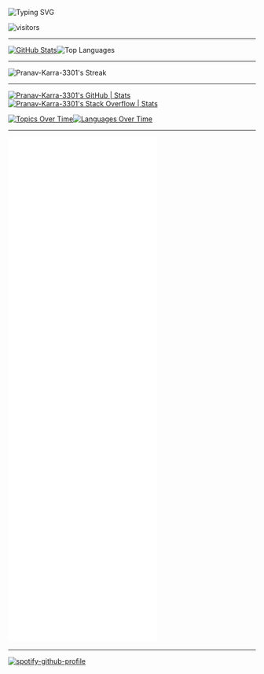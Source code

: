 ![Typing SVG](https://readme-typing-svg.demolab.com?font=Oswald&size=30&duration=3000&pause=70&color=00CDBA&center=true&vCenter=true&multiline=true&repeat=false&random=false&width=650&height=130&lines=%F0%9F%91%8B+Hello!+My+name+is+Pranav+Karra;%F0%9F%93%8DWelcome+to+my+Github+profile!)

![visitors](https://visitor-badge.laobi.icu/badge?page_id=Pranav-Karra-3301.visitor-badge)

---

<div style="display: flex;">
    <a href="https://github.com/anuraghazra/github-readme-stats">
        <img src="https://github-readme-stats.vercel.app/api?username=Pranav-Karra-3301&theme=transparent&show_icons=true&include_all_commits=true&hide_border=false&count_private=true&hide_title=false&hide_rank=true&icon_color=#00CCFF&title_color=#00CCFF&card_width=100" alt="GitHub Stats" />
    </a>
    <img src="https://github-readme-stats.vercel.app/api/top-langs/?username=Pranav-Karra-3301&layout=compact&langs_count=10&theme=transparent&hide_title=true&hide_border=false&icon_color=#00CCFF&title_color=#00CCFF" alt="Top Languages" />
</div>

---

![Pranav-Karra-3301's Streak](https://github-readme-streak-stats.herokuapp.com/?user=Pranav-Karra-3301&theme=transparent&hide_border=false)

---

[![Pranav-Karra-3301's GitHub | Stats](https://stats.quine.sh/Pranav-Karra-3301/github?theme=dark)](https://quine.sh?utm_source=widgets&utm_campaign=Pranav-Karra-3301)
[![Pranav-Karra-3301's Stack Overflow | Stats](https://stats.quine.sh/Pranav-Karra-3301/stack-overflow?theme=dark)](https://quine.sh?utm_source=widgets&utm_campaign=Pranav-Karra-3301)
<div style="display: flex;">
    <a href="https://stats.quine.sh/Pranav-Karra-3301/topics-over-time?theme=dark">
        <img src="https://stats.quine.sh/Pranav-Karra-3301/topics-over-time?theme=dark&width=200" alt="Topics Over Time" />
    </a>
    <a href="https://stats.quine.sh/Pranav-Karra-3301/languages-over-time?theme=dark">
        <img src="https://stats.quine.sh/Pranav-Karra-3301/languages-over-time?theme=dark&width=200" alt="Languages Over Time" />
    </a>
</div>

---
![Metrics](/github-metrics.svg)

---
[![spotify-github-profile](https://spotify-github-profile.vercel.app/api/view?uid=31upcnx4lq5jkxajpswotik5wnuu&cover_image=true&theme=novatorem&show_offline=false&background_color=121212&interchange=true&bar_color=53b14f&bar_color_cover=false)](https://spotify-github-profile.vercel.app/api/view?uid=31upcnx4lq5jkxajpswotik5wnuu&redirect=true)
